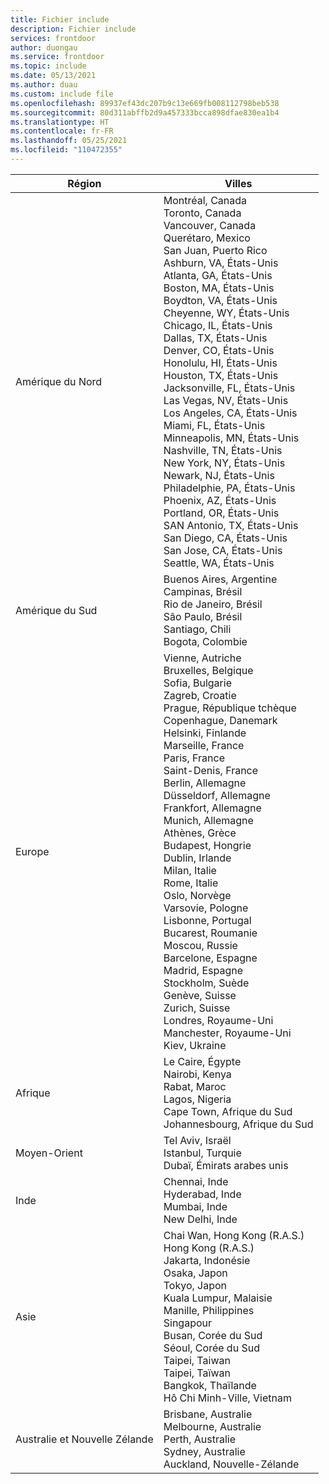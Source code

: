 ```yaml
---
title: Fichier include
description: Fichier include
services: frontdoor
author: duongau
ms.service: frontdoor
ms.topic: include
ms.date: 05/13/2021
ms.author: duau
ms.custom: include file
ms.openlocfilehash: 89937ef43dc207b9c13e669fb008112798beb538
ms.sourcegitcommit: 80d311abffb2d9a457333bcca898dfae830ea1b4
ms.translationtype: HT
ms.contentlocale: fr-FR
ms.lasthandoff: 05/25/2021
ms.locfileid: "110472355"
---
```

| Région | Villes |
|--|--|
| Amérique du Nord | Montréal, Canada<br />Toronto, Canada<br />Vancouver, Canada<br />Querétaro, Mexico<br />San Juan, Puerto Rico<br />Ashburn, VA, États-Unis<br />Atlanta, GA, États-Unis<br />Boston, MA, États-Unis<br />Boydton, VA, États-Unis<br />Cheyenne, WY, États-Unis<br />Chicago, IL, États-Unis<br /> Dallas, TX, États-Unis<br />Denver, CO, États-Unis<br />Honolulu, HI, États-Unis<br />Houston, TX, États-Unis<br />Jacksonville, FL, États-Unis<br />Las Vegas, NV, États-Unis<br />Los Angeles, CA, États-Unis<br />Miami, FL, États-Unis<br />Minneapolis, MN, États-Unis<br />Nashville, TN, États-Unis<br />New York, NY, États-Unis<br />Newark, NJ, États-Unis<br />Philadelphie, PA, États-Unis<br />Phoenix, AZ, États-Unis<br />Portland, OR, États-Unis<br />SAN Antonio, TX, États-Unis<br />San Diego, CA, États-Unis<br />San Jose, CA, États-Unis<br />Seattle, WA, États-Unis |
| Amérique du Sud | Buenos Aires, Argentine<br />Campinas, Brésil<br />Rio de Janeiro, Brésil<br />São Paulo, Brésil<br />Santiago, Chili<br />Bogota, Colombie |
| Europe | Vienne, Autriche<br />Bruxelles, Belgique<br />Sofia, Bulgarie<br />Zagreb, Croatie<br />Prague, République tchèque<br />Copenhague, Danemark<br /> Helsinki, Finlande<br />Marseille, France<br />Paris, France<br />Saint-Denis, France<br />Berlin, Allemagne<br />Düsseldorf, Allemagne<br />Frankfort, Allemagne<br />Munich, Allemagne<br />Athènes, Grèce<br />Budapest, Hongrie<br />Dublin, Irlande<br />Milan, Italie<br />Rome, Italie<br />Oslo, Norvège<br />Varsovie, Pologne<br />Lisbonne, Portugal<br />Bucarest, Roumanie<br />Moscou, Russie<br />Barcelone, Espagne<br />Madrid, Espagne<br />Stockholm, Suède<br />Genève, Suisse<br />Zurich, Suisse<br />Londres, Royaume-Uni<br />Manchester, Royaume-Uni<br />Kiev, Ukraine |
| Afrique | Le Caire, Égypte<br />Nairobi, Kenya<br />Rabat, Maroc<br />Lagos, Nigeria<br />Cape Town, Afrique du Sud<br />Johannesbourg, Afrique du Sud |
| Moyen-Orient | Tel Aviv, Israël<br />Istanbul, Turquie<br />Dubaï, Émirats arabes unis |
| Inde | Chennai, Inde<br />Hyderabad, Inde<br />Mumbai, Inde<br />New Delhi, Inde |
| Asie | Chai Wan, Hong Kong (R.A.S.)<br />Hong Kong (R.A.S.)<br />Jakarta, Indonésie<br />Osaka, Japon<br />Tokyo, Japon<br />Kuala Lumpur, Malaisie<br />Manille, Philippines<br />Singapour<br />Busan, Corée du Sud<br />Séoul, Corée du Sud<br />Taipei, Taiwan<br />Taipei, Taïwan<br />Bangkok, Thaïlande<br />Hô Chi Minh-Ville, Vietnam |
| Australie et Nouvelle Zélande | Brisbane, Australie<br />Melbourne, Australie<br />Perth, Australie<br />Sydney, Australie<br />Auckland, Nouvelle-Zélande |